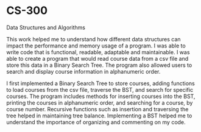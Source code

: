 # CS-300
Data Structures and Algorithms

This work helped me to understand how different data structures can impact the performance and memory usage of a program.  I was able to write code that is functional, readable, adaptable and maintainable.  I was able to create a program that would read course data from a csv file and store this data in a Binary Search Tree.  The program also allowed users to search and display course information in alphanumeric order.  

I first implemented a Binary Search Tree to store courses, adding functions to load courses from the csv file, traverse the BST, and search for specific courses.  The program includes methods for inserting courses into the BST, printing the courses in alphanumeric order, and searching for a course, by course number.  Recursive functions such as insertion and traversing the tree helped in maintaining tree balance.  Implementing a BST helped me to understand the importance of organizing and commenting on my code.  
